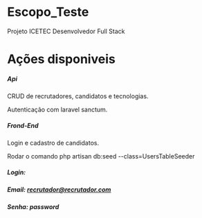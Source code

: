 # Escopo_Teste
 Projeto ICETEC Desenvolvedor Full Stack 
 
# Ações disponiveis
##### Api
CRUD de recrutadores, candidatos e tecnologias.

Autenticação com laravel sanctum.

##### Frond-End
Login e cadastro de candidatos.

Rodar o comando php artisan db:seed --class=UsersTableSeeder

##### Login:
##### Email: recrutador@recrutador.com
##### Senha: password
